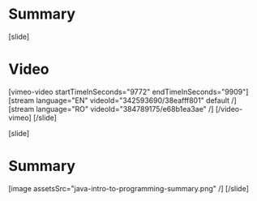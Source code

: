 # Summary

[slide]
# Video

[vimeo-video startTimeInSeconds="9772" endTimeInSeconds="9909"]
[stream language="EN" videoId="342593690/38eafff801" default /]
[stream language="RO" videoId="384789175/e68b1ea3ae"  /]
[/video-vimeo]
[/slide]

[slide]
# Summary

[image assetsSrc="java-intro-to-programming-summary.png" /]
[/slide]